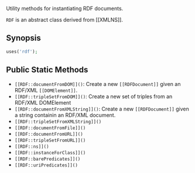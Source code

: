 Utility methods for instantiating RDF documents.

`RDF` is an abstract class derived from [[XMLNS]].

## Synopsis

```php
uses('rdf');
```

## Public Static Methods

* `[[RDF::documentFromDOM]]()`: Create a new `[[RDFDocument]]` given an RDF/XML `[[DOMElement]]`.
* `[[RDF::tripleSetFromDOM]]()`: Create a new set of triples from an RDF/XML DOMElement
* `[[RDF::documentFromXMLString]]()`: Create a new `[[RDFDocument]]` given a string containin an RDF/XML
document.
* `[[RDF::tripleSetFromXMLString]]()`
* `[[RDF::documentFromFile]]()`
* `[[RDF::documentFromURL]]()`
* `[[RDF::tripleSetFromURL]]()`
* `[[RDF::ns]]()`
* `[[RDF::instanceForClass]]()`
* `[[RDF::barePredicates]]()`
* `[[RDF::uriPredicates]]()`

